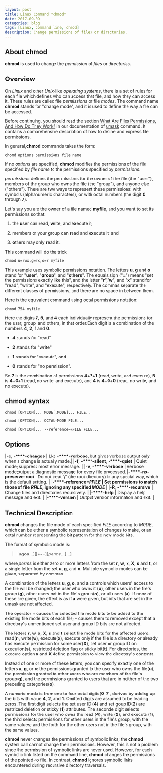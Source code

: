 ```yaml
---
layout: post
title: Linux Command *chmod*
date: 2017-09-09
categories: blog
tags: [Linux, command line, chmod]
description: Change permissions of files or directories.
---
```


## About chmod

**chmod** is used to change the *permission* of *files* or *directories*.

## Overview

On *Linux* and other *Unix*-like *operating systems*, there is a set of rules for each file which defines who can access that file, and how they can access it. These rules are called file *permissions* or file *modes*. The command name **chmod** stands for "change mode", and it is used to define the way a file can be accessed.

Before continuing, you should read the section [What Are Files Permissions, And How Do They Work?](https://www.computerhope.com/unix/uumask.htm#filepermissions) in our documentation of [umask](https://www.computerhope.com/unix/uumask.htm) command. It contains a comprehensive description of how to define and express file permissions.

In general,**chmod** commands takes the form:
```
chomd options permissions file name
```

If no *options* are specified, **chmod** modifies the permissions of the file specified by *file name* to the permissions specified by *permissions*.

*permissions* defines the permissions for the owner of the file (the "user"), members of the group who owns the file (the "group"), and anyone else ("others"). There are two ways to represent these permissions: with symbols (alphanumeric characters), or with octal numbers (the digit **0** through **7**).

Let's say you are the owner of a file named **myfile**, and you want to set its permissions so that:

1. the **u**ser can **r**ead, **w**rite, and e**x**ecute it;

2. members of your **g**roup can **r**ead and e**x**ecute it; and

3. **o**thers may only **r**ead it.

This command will do the trick
```
chmod u=rwx,g=rx,o=r myfile
```

This example uses symbolic permissions notation. The letters **u**, **g** and **o** stand for "**user**", "**group**", and "**others**". The equals sign ("**=**") means "set the permissions exactly like this", and the letter "**r**","**w**", and "**x**" stand for "read", "write", and "execute", respectively. The commas separate the different classes of permissions, and there are no space in between them.

Here is the equivalent command using octal permissions notation:
```
chmod 754 myfile
```

Here the digits **7**, **5**, and **4** each individually represent the permissions for the user, group, and others, in that order.Each digit is a combination of the numbers **4**, **2**, **1** and **0**.

- **4** stands for "read"

- **2** stands for "write"

- **1** stands for "execute", and

- **0** stands for "no permission".

So **7** is the combination of permissions **4**+**2**+**1** (read, write, and execute), **5** is **4**+**0**+**1** (read, no write, and execute), and **4** is **4**+**0**+**0** (read, no write, and no execute).


## chmod syntax
```
chmod [OPTION]... MODE[,MODE]... FILE...

chmod [OPTION]... OCTAL-MODE FILE...

chmod [OPTION]... --reference=RFILE FILE...
```

## Options

|**-c**, **-****-changes** | Lke **-****-verbose**, but gives verbose output only when a change is actually made.|
|**-f**, **-****-silent**, **-****-quiet** | Quiet mode; suppress most error message. |
|**-v**, **-****-verbose** | Verbose mode;output a diagnostic message for every file processed.
|**-****-no-preserve-root** | Do not treat ‘**/**’ (the root directory) in any special way, which is the default setting. |
|**-****-reference=***RFILE* | Set permissions to match those of file *RFILE*, ignoring any specified *MODE* | 
|**-R**, **-****-recursive** | Change files and directories recursively. |
|**-****-help** | Display a help message and exit. |
|**-****-version** | Output version information and exit. |

## Technical Description

**chmod** changes the file mode of each specified *FILE* according to *MODE*, which can be either a symbolic representation of changes to make, or an octal number representing the bit pattern for the new mode bits.

The format of symbolic mode is:

> [**ugoa**...][[+-=][*perms*...]...]

where *perms* is either zero or more letters from the set **r**, **w**, **x**, **X**, **s** and **t**, or a single letter from the set **u**, **g**, and **o**. Multiple symbolic modes can be given, separated by commas.

A combination of the letters **u**, **g**, **o**, and **a** controls which users' access to the file will be changed; the user who owns it (**u**), other users in the file's group (**g**), other users not in the file's group(**o**), or all users (**a**). If none of these are given, the effect is as if **a** were given, but bits that are set in the umask are not affected.

The operator **+** causes the selected file mode bits to be added to the existing file mode bits of each file; **-** causes them to removed except that a directory's unmentioned set user and group ID bits are not affected.

The letters **r**, **w**, **x**, **X**, **s** and **t** select file mode bits for the affected users: read(**r**), write(**w**), execute(**x**), execute only if the file is a directory or already has execute permission for some user(**X**), set user or group ID on execution(**s**), restricted deletion flag or sticky bit(**t**). For directories, the execute option **x** and **X** define permission to view the directory's contents.

Instead of one or more of these letters, you can specify exactly one of the letters **u**, **g**, or **o**: the permissions granted to the user who owns the file(**u**), the permission granted to other users who are members of the file's group(**g**), and the permissions granted to users that are in neither of the two preceding categories(**o**).

A numeric mode is from one to four octal digits(**0**-**7**), derived by adding up the bits with value **4**, **2**, and **1**. Omitted digits are assumed to be leading zeros. The first digit selects the set user ID (**4**) and set goup ID(**2**) are restriced deletion or sticky (**1**) attributes. The seconde digit selects permissions for the user who owns the read (**4**), write (**2**), and execute (**1**); the third selects permissions for other users in the file's group, with the same values; and the forth for the other users not in the file's group, with the same values.

**chmod** never changes the permissions of symbolic links; the **chmod** system call cannot change their permissions. However, this is not a problem since the permission of symbolic links are never used. However, for each symbolic link listed on the command line, **chmod** changes the permissions of the pointed-to file. In contrast, **chmod** ignores symbolic links encountered during recursive directory traversals.
